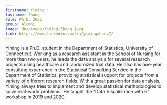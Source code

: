 ```yaml
---
firstname: Yiming
lastname: Zhang
role: Ph.D. 2022
group: Alumni
image: doc/image/Yiming-Zhang.jpeg
link: https://www.linkedin.com/in/yimingzhang7/
---
```


Yiming is a Ph.D. student in the Department of Statistics, University
of Connecticut. Working as a research assistant in the School of
Nursing for more than two years, he leads the data analysis for
several research projects using healthcare and randomized trial data.
He also has one-year consulting experience in the Statistical
Consulting Service in the Department of Statistics, providing
statistical support for projects from a variety of different research
fields. With a great passion for data analysis, Yiming always tries to
implement and develop statistical methodologies to solve real-world
problems. He taught the "Data Visualization with R" workshop in 2019
and 2020.
